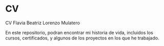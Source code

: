 # CV
CV Flavia Beatriz Lorenzo Mulatero

En este repositorio, podran encontrar mi historia de vida, incluidos los cursos, certificados, y algunos de los proyectos en los que he trabajado.
